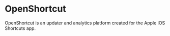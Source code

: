 # OpenShortcut
OpenShortcut is an updater and analytics platform created for the Apple iOS Shortcuts app.
